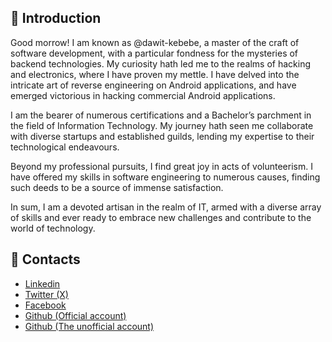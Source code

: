 ## 🎩 Introduction

Good morrow! I am known as @dawit-kebebe, a master of the craft of software development, with a particular fondness for the mysteries of backend technologies. My curiosity hath led me to the realms of hacking and electronics, where I have proven my mettle. I have delved into the intricate art of reverse engineering on Android applications, and have emerged victorious in hacking commercial Android applications.

I am the bearer of numerous certifications and a Bachelor’s parchment in the field of Information Technology. My journey hath seen me collaborate with diverse startups and established guilds, lending my expertise to their technological endeavours.

Beyond my professional pursuits, I find great joy in acts of volunteerism. I have offered my skills in software engineering to numerous causes, finding such deeds to be a source of immense satisfaction.

In sum, I am a devoted artisan in the realm of IT, armed with a diverse array of skills and ever ready to embrace new challenges and contribute to the world of technology.

## 🤝 Contacts

 - [Linkedin](https://www.linkedin.com/in/dawit-kebebe-209239289/)
 - [Twitter (X)](https://x.com/DawitKGelalcha)
 - [Facebook](https://www.facebook.com/profile.php?id=100095187864360)
 - [Github (Official account)](https://github.com/dawit-kebebe)
 - [Github (The unofficial account)](https://github.com/anduhailhack)

